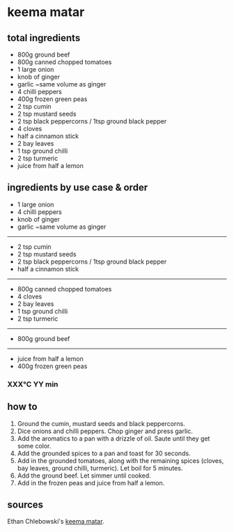 # keema matar

## total ingredients

- 800g ground beef
- 800g canned chopped tomatoes
- 1 large onion
- knob of ginger
- garlic ~same volume as ginger
- 4 chilli peppers
- 400g frozen green peas
- 2 tsp cumin
- 2 tsp mustard seeds
- 2 tsp black peppercorns / 1tsp ground black pepper
- 4 cloves
- half a cinnamon stick
- 2 bay leaves
- 1 tsp ground chilli
- 2 tsp turmeric
- juice from half a lemon

## ingredients by use case & order

- 1 large onion
- 4 chilli peppers
- knob of ginger
- garlic ~same volume as ginger
---
- 2 tsp cumin
- 2 tsp mustard seeds
- 2 tsp black peppercorns / 1tsp ground black pepper
- half a cinnamon stick
---
- 800g canned chopped tomatoes
- 4 cloves
- 2 bay leaves
- 1 tsp ground chilli
- 2 tsp turmeric
---
- 800g ground beef
---
- juice from half a lemon
- 400g frozen green peas

### XXX°C YY min

## how to

1. Ground the cumin, mustard seeds and black peppercorns.
2. Dice onions and chilli peppers. Chop ginger and press garlic.
3. Add the aromatics to a pan with a drizzle of oil. Saute until they get some color.
4. Add the grounded spices to a pan and toast for 30 seconds.
5. Add in the grounded tomatoes, along with the remaining spices (cloves, bay leaves, ground chilli, turmeric). Let boil for 5 minutes.
6. Add the ground beef. Let simmer until cooked.
7. Add in the frozen peas and juice from half a lemon.

## sources

Ethan Chlebowski's [keema matar](https://www.youtube.com/watch?v=a3fMXjDQkrA).
